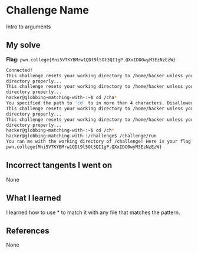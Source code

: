 # Challenge Name
Intro to arguments

## My solve
**Flag:** `pwn.college{Mni5VTKYBMrw1QDt9l5Ot3QI1gP.QXxIDO0wyM3EzNzEzW}`

```bash
Connected!
This challenge resets your working directory to /home/hacker unless you change
directory properly...
This challenge resets your working directory to /home/hacker unless you change
directory properly...
hacker@globbing~matching-with-:~$ cd /cha*
You specified the path to 'cd' to in more than 4 characters. Disallowed!
This challenge resets your working directory to /home/hacker unless you change
directory properly...
This challenge resets your working directory to /home/hacker unless you change
directory properly...
hacker@globbing~matching-with-:~$ cd /ch*
hacker@globbing~matching-with-:/challenge$ /challenge/run
You ran me with the working directory of /challenge! Here is your flag:
pwn.college{Mni5VTKYBMrw1QDt9l5Ot3QI1gP.QXxIDO0wyM3EzNzEzW}
```
## Incorrect tangents I went on
None

## What I learned
I learned how to use * to match it with any file that matches the pattern.

## References 
None
